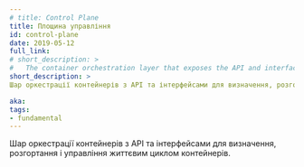 ```yaml
---
# title: Control Plane
title: Площина управління
id: control-plane
date: 2019-05-12
full_link:
# short_description: >
#   The container orchestration layer that exposes the API and interfaces to define, deploy, and manage the lifecycle of containers.
short_description: >
Шар оркестрації контейнерів з API та інтерфейсами для визначення, розгортання і управління життєвим циклом контейнерів.

aka:
tags:
- fundamental
---
```

<!-- The container orchestration layer that exposes the API and interfaces to define, deploy, and manage the lifecycle of containers. -->
Шар оркестрації контейнерів з API та інтерфейсами для визначення, розгортання і управління життєвим циклом контейнерів.
